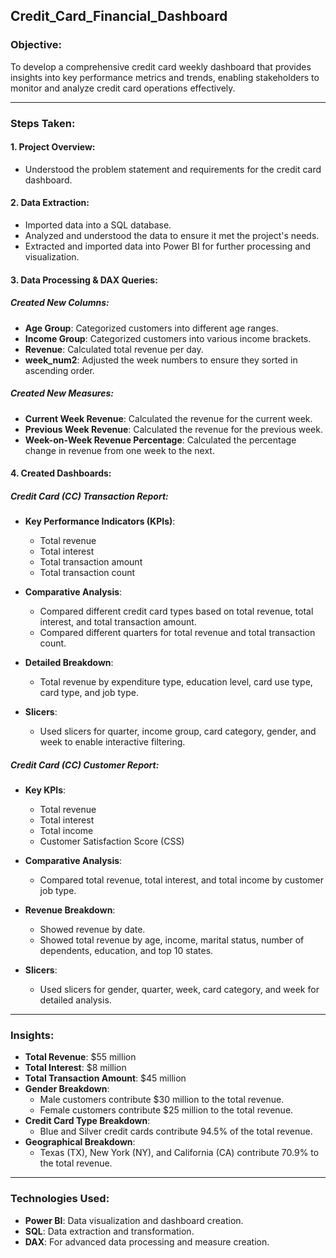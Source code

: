 ## **Credit_Card_Financial_Dashboard**

### **Objective:**
To develop a comprehensive credit card weekly dashboard that provides insights into key performance metrics and trends, enabling stakeholders to monitor and analyze credit card operations effectively.

---

### **Steps Taken:**

#### **1. Project Overview:**
- Understood the problem statement and requirements for the credit card dashboard.

#### **2. Data Extraction:**
- Imported data into a SQL database.
- Analyzed and understood the data to ensure it met the project's needs.
- Extracted and imported data into Power BI for further processing and visualization.

#### **3. Data Processing & DAX Queries:**

##### **Created New Columns:**
- **Age Group**: Categorized customers into different age ranges.
- **Income Group**: Categorized customers into various income brackets.
- **Revenue**: Calculated total revenue per day.
- **week_num2**: Adjusted the week numbers to ensure they sorted in ascending order.

##### **Created New Measures:**
- **Current Week Revenue**: Calculated the revenue for the current week.
- **Previous Week Revenue**: Calculated the revenue for the previous week.
- **Week-on-Week Revenue Percentage**: Calculated the percentage change in revenue from one week to the next.

#### **4. Created Dashboards:**

##### **Credit Card (CC) Transaction Report:**
- **Key Performance Indicators (KPIs)**:
  - Total revenue
  - Total interest
  - Total transaction amount
  - Total transaction count
  
- **Comparative Analysis**: 
  - Compared different credit card types based on total revenue, total interest, and total transaction amount.
  - Compared different quarters for total revenue and total transaction count.

- **Detailed Breakdown**:
  - Total revenue by expenditure type, education level, card use type, card type, and job type.

- **Slicers**:
  - Used slicers for quarter, income group, card category, gender, and week to enable interactive filtering.

##### **Credit Card (CC) Customer Report:**
- **Key KPIs**:
  - Total revenue
  - Total interest
  - Total income
  - Customer Satisfaction Score (CSS)
  
- **Comparative Analysis**:
  - Compared total revenue, total interest, and total income by customer job type.

- **Revenue Breakdown**:
  - Showed revenue by date.
  - Showed total revenue by age, income, marital status, number of dependents, education, and top 10 states.

- **Slicers**:
  - Used slicers for gender, quarter, week, card category, and week for detailed analysis.

---

### **Insights:**
- **Total Revenue**: $55 million
- **Total Interest**: $8 million
- **Total Transaction Amount**: $45 million
- **Gender Breakdown**:
  - Male customers contribute $30 million to the total revenue.
  - Female customers contribute $25 million to the total revenue.
- **Credit Card Type Breakdown**:
  - Blue and Silver credit cards contribute 94.5% of the total revenue.
- **Geographical Breakdown**:
  - Texas (TX), New York (NY), and California (CA) contribute 70.9% to the total revenue.

---

### **Technologies Used:**
- **Power BI**: Data visualization and dashboard creation.
- **SQL**: Data extraction and transformation.
- **DAX**: For advanced data processing and measure creation.
